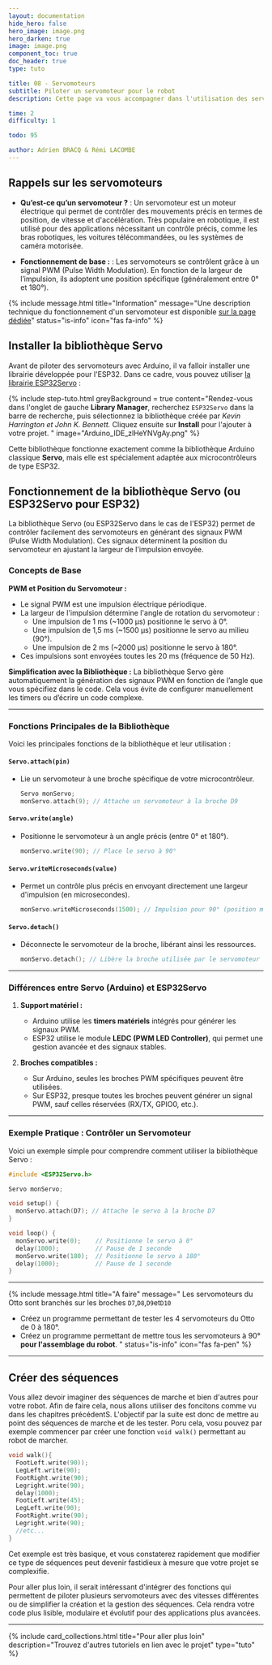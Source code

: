 ```yaml
---
layout: documentation
hide_hero: false
hero_image: image.png
hero_darken: true
image: image.png
component_toc: true
doc_header: true
type: tuto

title: 08 - Servomoteurs
subtitle: Piloter un servomoteur pour le robot
description: Cette page va vous accompagner dans l'utilisation des servomoteurs sur le Otto-MKS

time: 2
difficulty: 1

todo: 95

author: Adrien BRACQ & Rémi LACOMBE
---
```


## Rappels sur les servomoteurs

- **Qu’est-ce qu’un servomoteur ?** :
  Un servomoteur est un moteur électrique qui permet de contrôler des mouvements précis en termes de position, de vitesse et d'accélération. Très populaire en robotique, il est utilisé pour des applications nécessitant un contrôle précis, comme les bras robotiques, les voitures télécommandées, ou les systèmes de caméra motorisée.


- **Fonctionnement de base :** :
  Les servomoteurs se contrôlent grâce à un signal PWM (Pulse Width Modulation). En fonction de la largeur de l’impulsion, ils adoptent une position spécifique (généralement entre 0° et 180°).

{% include message.html 
title="Information" 
message="Une description technique du fonctionnement d'un servomoteur est disponible [sur la page dédiée](../../ressources/servomotor)" 
status="is-info" 
icon="fas fa-info" %}

## Installer la bibliothèque Servo

Avant de piloter des servomoteurs avec Arduino, il va falloir installer une librairie développée pour l'ESP32. Dans ce cadre, vous pouvez utiliser [la librairie ESP32Servo](https://madhephaestus.github.io/ESP32Servo/annotated.html) :

{% include step-tuto.html 
greyBackground = true
content="Rendez-vous dans l'onglet de gauche **Library Manager**, recherchez `ESP32Servo` dans la barre de recherche, puis sélectionnez la bibliothèque créée par *Kevin Harrington et John K. Bennett.* Cliquez ensuite sur **Install** pour l'ajouter à votre projet.
" 
image="Arduino_IDE_zlHeYNVgAy.png" 
%}

Cette bibliothèque fonctionne exactement comme la bibliothèque Arduino classique **Servo**, mais elle est spécialement adaptée aux microcontrôleurs de type ESP32.

## Fonctionnement de la bibliothèque Servo (ou ESP32Servo pour ESP32)

La bibliothèque Servo (ou ESP32Servo dans le cas de l'ESP32) permet de contrôler facilement des servomoteurs en générant des signaux PWM (Pulse Width Modulation). Ces signaux déterminent la position du servomoteur en ajustant la largeur de l'impulsion envoyée.

### Concepts de Base

**PWM et Position du Servomoteur :**

  - Le signal PWM est une impulsion électrique périodique.
  - La largeur de l'impulsion détermine l'angle de rotation du servomoteur :
    - Une impulsion de 1 ms (~1000 µs) positionne le servo à 0°.
    - Une impulsion de 1,5 ms (~1500 µs) positionne le servo au milieu (90°).
    - Une impulsion de 2 ms (~2000 µs) positionne le servo à 180°.
  - Ces impulsions sont envoyées toutes les 20 ms (fréquence de 50 Hz).

**Simplification avec la Bibliothèque :** La bibliothèque Servo gère automatiquement la génération des signaux PWM en fonction de l’angle que vous spécifiez dans le code. Cela vous évite de configurer manuellement les timers ou d’écrire un code complexe.

---

### Fonctions Principales de la Bibliothèque

Voici les principales fonctions de la bibliothèque et leur utilisation :

#### `Servo.attach(pin)`
   - Lie un servomoteur à une broche spécifique de votre microcontrôleur.
     ```cpp
     Servo monServo;
     monServo.attach(9); // Attache un servomoteur à la broche D9
     ```

#### `Servo.write(angle)`
   - Positionne le servomoteur à un angle précis (entre 0° et 180°).
     ```cpp
     monServo.write(90); // Place le servo à 90°
     ```

#### `Servo.writeMicroseconds(value)`
   - Permet un contrôle plus précis en envoyant directement une largeur d'impulsion (en microsecondes).
     ```cpp
     monServo.writeMicroseconds(1500); // Impulsion pour 90° (position médiane)
     ```

#### `Servo.detach()`
   - Déconnecte le servomoteur de la broche, libérant ainsi les ressources.
     ```cpp
     monServo.detach(); // Libère la broche utilisée par le servomoteur
     ```

---

### Différences entre Servo (Arduino) et ESP32Servo
1. **Support matériel :**
   - Arduino utilise les **timers matériels** intégrés pour générer les signaux PWM.
   - ESP32 utilise le module **LEDC (PWM LED Controller)**, qui permet une gestion avancée et des signaux stables.

2. **Broches compatibles :**
   - Sur Arduino, seules les broches PWM spécifiques peuvent être utilisées.
   - Sur ESP32, presque toutes les broches peuvent générer un signal PWM, sauf celles réservées (RX/TX, GPIO0, etc.).

---

### Exemple Pratique : Contrôler un Servomoteur
Voici un exemple simple pour comprendre comment utiliser la bibliothèque Servo :

```cpp
#include <ESP32Servo.h>

Servo monServo;

void setup() {
  monServo.attach(D7); // Attache le servo à la broche D7
}

void loop() {
  monServo.write(0);    // Positionne le servo à 0°
  delay(1000);          // Pause de 1 seconde
  monServo.write(180);  // Positionne le servo à 180°
  delay(1000);          // Pause de 1 seconde
}
```

---

{% include message.html 
title="A faire" 
message="
Les servomoteurs du Otto sont branchés sur les broches `D7`,`D8`,`D9`et`D10`

- Créez un programme permettant de tester les 4 servomoteurs du Otto de 0 à 180°.
- Créez un programme permettant de mettre tous les servomoteurs à 90° **pour l'assemblage du robot**.
" 
status="is-info" 
icon="fas fa-pen" %}

---

## Créer des séquences

Vous allez devoir imaginer des séquences de marche et bien d'autres pour votre robot. Afin de faire cela, nous allons utiliser des foncitons comme vu dans les chapitres précédentS. L'objectif par la suite est donc de mettre au point des séquences de marche et de les tester. Poru cela, vosu pouvez par exemple commencer par créer une fonction `void walk()` permettant au robot de marcher. 

```cpp
void walk(){
  FootLeft.write(90));
  LegLeft.write(90);
  FootRight.write(90);
  Legright.write(90);
  delay(1000);
  FootLeft.write(45);
  LegLeft.write(90);
  FootRight.write(90);
  Legright.write(90);
  //etc...
}
```

Cet exemple est très basique, et vous constaterez rapidement que modifier ce type de séquences peut devenir fastidieux à mesure que votre projet se complexifie. 

Pour aller plus loin, il serait intéressant d'intégrer des fonctions qui permettent de piloter plusieurs servomoteurs avec des vitesses différentes ou de simplifier la création et la gestion des séquences. Cela rendra votre code plus lisible, modulaire et évolutif pour des applications plus avancées.

---

{%
  include card_collections.html
  title="Pour aller plus loin"
  description="Trouvez d'autres tutoriels en lien avec le projet"
  type="tuto"
%}